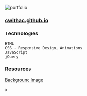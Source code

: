 ![portfolio](https://i.imgur.com/rlQWi2L.png)

### [cwithac.github.io](https://cwithac.github.io/)

### Technologies
```
HTML
CSS - Responsive Design, Animations
JavaScript
jQuery
```

### Resources

[Background Image](https://pixabay.com/photo-738846/)

x
